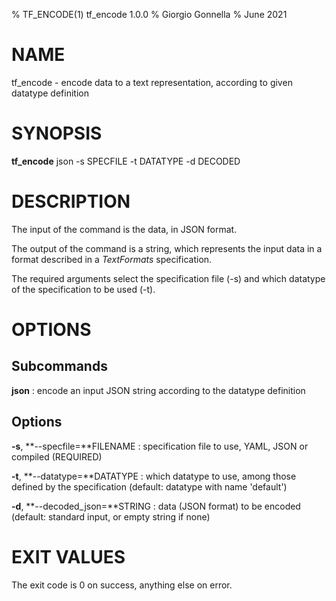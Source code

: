 % TF\_ENCODE(1) tf\_encode 1.0.0
% Giorgio Gonnella
% June 2021

# NAME

tf\_encode - encode data to a text representation, according to given datatype definition

# SYNOPSIS

**tf\_encode** json -s SPECFILE -t DATATYPE -d DECODED

# DESCRIPTION

The input of the command is the data, in JSON format.

The output of the command is a string, which represents the input data in a
format described in a *TextFormats* specification.

The required arguments select the specification file (-s) and which datatype of
the specification to be used (-t).

# OPTIONS

## Subcommands

**json**
: encode an input JSON string according to the datatype definition

## Options
**-s**, **\-\-specfile=**FILENAME
: specification file to use, YAML, JSON or compiled (REQUIRED)

**-t**, **\-\-datatype=**DATATYPE
: which datatype to use, among those defined by the specification
  (default: datatype with name 'default')

**-d**, **\-\-decoded_json=**STRING
: data (JSON format) to be encoded
  (default: standard input, or empty string if none)

# EXIT VALUES
The exit code is 0 on success, anything else on error.
